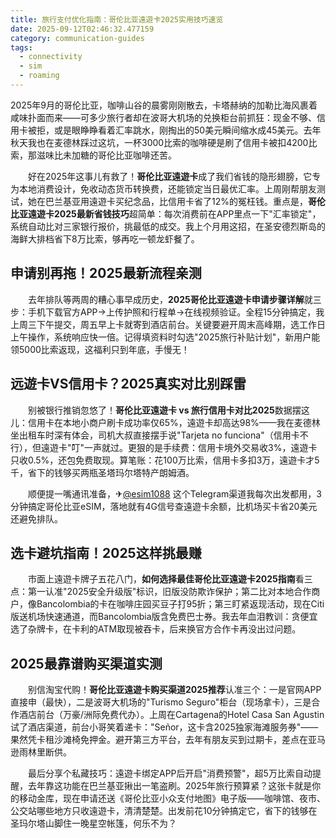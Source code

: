 ```yaml
---
title: 旅行支付优化指南：哥伦比亚遠遊卡2025实用技巧速览
date: 2025-09-12T02:46:32.477159
category: communication-guides
tags:
  - connectivity
  - sim
  - roaming
---
```


2025年9月的哥伦比亚，咖啡山谷的晨雾刚刚散去，卡塔赫纳的加勒比海风裹着咸味扑面而来——可多少旅行者却在波哥大机场的兑换柜台前抓狂：现金不够、信用卡被拒，或是眼睁睁看着汇率跳水，刚掏出的50美元瞬间缩水成45美元。去年秋天我也在麦德林踩过这坑，一杯3000比索的咖啡硬是刷了信用卡被扣4200比索，那滋味比未加糖的哥伦比亚咖啡还苦。  

　　好在2025年这事儿有救了！**哥伦比亚遠遊卡**成了我们省钱的隐形翅膀，它专为本地消费设计，免收动态货币转换费，还能锁定当日最优汇率。上周刚帮朋友测试，她在巴兰基亚用遠遊卡买纪念品，比信用卡省了12%的冤枉钱。重点是，**哥伦比亚遠遊卡2025最新省钱技巧**超简单：每次消费前在APP里点一下"汇率锁定"，系统自动比对三家银行报价，挑最低的成交。我上个月用这招，在圣安德烈斯岛的海鲜大排档省下8万比索，够再吃一顿龙虾餐了。  

## 申请别再拖！2025最新流程亲测  
　　去年排队等两周的糟心事早成历史，**2025哥伦比亚遠遊卡申请步骤详解**就三步：手机下载官方APP→上传护照和行程单→在线视频验证。全程15分钟搞定，我上周三下午提交，周五早上卡就寄到酒店前台。关键要避开周末高峰期，选工作日上午操作，系统响应快一倍。记得填资料时勾选"2025旅行补贴计划"，新用户能领5000比索返现，这福利只到年底，手慢无！  

## 远遊卡VS信用卡？2025真实对比别踩雷  
　　别被银行推销忽悠了！**哥伦比亚遠遊卡 vs 旅行信用卡对比2025**数据摆这儿：信用卡在本地小商户刷卡成功率仅65%，遠遊卡却高达98%——我在麦德林坐出租车时深有体会，司机大叔直接摆手说"Tarjeta no funciona"（信用卡不行），但遠遊卡"叮"一声就过。更狠的是手续费：信用卡境外交易收3%，遠遊卡只收0.5%，还包免费取现。算笔账：花100万比索，信用卡多扣3万，遠遊卡才5千，省下的钱够买两瓶圣塔玛尔塔特产朗姆酒。  

　　顺便提一嘴通讯准备，✈[@esim1088](https://t.me/s/esim1088) 这个Telegram渠道我每次出发都用，3分钟搞定哥伦比亚eSIM，落地就有4G信号查遠遊卡余额，比机场买卡省20美元还避免排队。  

## 选卡避坑指南！2025这样挑最赚  
　　市面上遠遊卡牌子五花八门，**如何选择最佳哥伦比亚遠遊卡2025指南**看三点：第一认准"2025安全升级版"标识，旧版没防欺诈保护；第二比对本地合作商户，像Bancolombia的卡在咖啡庄园买豆子打95折；第三盯紧返现活动，现在Citi版送机场快速通道，而Bancolombia版含免费巴士券。我去年血泪教训：贪便宜选了杂牌卡，在卡利的ATM取现被吞卡，后来换官方合作卡再没出过问题。  

## 2025最靠谱购买渠道实测  
　　别信淘宝代购！**哥伦比亚遠遊卡购买渠道2025推荐**认准三个：一是官网APP直接申（最快），二是波哥大机场的"Turismo Seguro"柜台（现场拿卡），三是合作酒店前台（万豪/洲际免费代办）。上周在Cartagena的Hotel Casa San Agustin试了酒店渠道，前台小哥笑着递卡："Señor，这卡含2025独家海滩服务券"——果然凭卡租沙滩椅免押金。避开第三方平台，去年有朋友买到过期卡，差点在亚马逊雨林里断供。  

　　最后分享个私藏技巧：遠遊卡绑定APP后开启"消费预警"，超5万比索自动提醒，去年靠这功能在巴兰基亚揪出一笔盗刷。2025年旅行预算紧？这张卡就是你的移动金库，现在申请还送《哥伦比亚小众支付地图》电子版——咖啡馆、夜市、公交站哪些地方只收遠遊卡，清清楚楚。出发前花10分钟搞定它，省下的钱够在圣玛尔塔山脚住一晚星空帐篷，何乐不为？